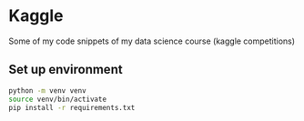 # Kaggle

Some of my code snippets of my data science course (kaggle competitions)

## Set up environment

```bash
python -m venv venv
source venv/bin/activate
pip install -r requirements.txt
```
